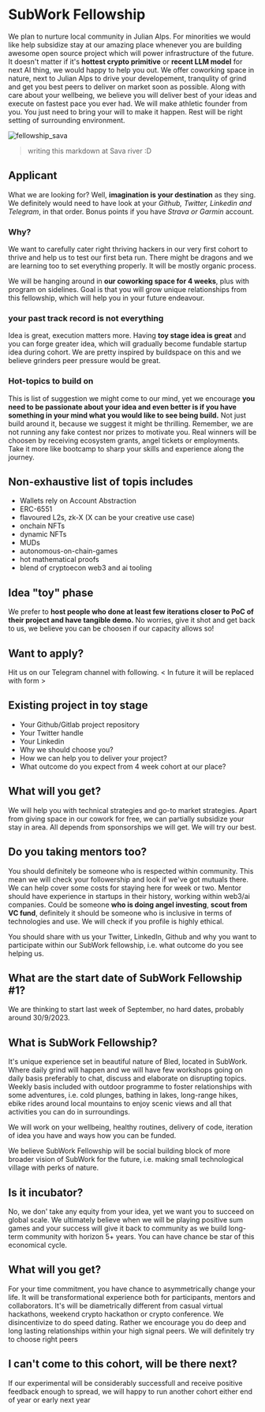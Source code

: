 # SubWork Fellowship

We plan to nurture local community in Julian Alps. For minorities we would like help subsidize stay at our amazing place whenever you are building awesome open source project which will power infrastructure of the future. It doesn't matter if it's **hottest crypto primitive** or **recent LLM model** for next AI thing, we would happy to help you out. We offer coworking space in nature, next to Julian Alps to drive your developement, tranqulity of grind and get you best peers to deliver on market soon as possible. Along with care about your wellbeing, we believe you will deliver best of your ideas and execute on fastest pace you ever had. We will make athletic founder from you. You just need to bring your will to make it happen. Rest will be right setting of surrounding environment.

![fellowship_sava](./pics/fellowship_sava.png)
> writing this markdown at Sava river :D

## Applicant


What we are looking for? Well, **imagination is your destination** as they sing.
We definitely would need to have look at your _Github, Twitter, Linkedin and Telegram_, in that order. 
Bonus points if you have _Strava or Garmin_ account.

### Why?

We want to carefully cater right thriving hackers in our very first cohort to thrive and help us to test our first beta run. There might be dragons and we are learning too to set everything properly. It will be mostly organic process.

We will be hanging around in **our coworking space for 4 weeks**, plus with program on sidelines. 
Goal is that you will grow unique relationships from this fellowship, which will help you in your future endeavour.

### your past track record is not everything

Idea is great, execution matters more. 
Having **toy stage idea is great** and you can forge greater idea, which will gradually become fundable startup idea during cohort.
We are pretty inspired by buildspace on this and we believe grinders peer pressure would be great.

### Hot-topics to build on
This is list of suggestion we might come to our mind, yet we encourage **you need to be passionate about your idea and even better is if you have something in your mind what you would like to see being build.** Not just build around it, because we suggest it might be thrilling. Remember, we are not running any fake contest nor prizes to motivate you. Real winners will be choosen by receiving ecosystem grants, angel tickets or employments. Take it more like bootcamp to sharp your skills and experience along the journey. 

Non-exhaustive list of topis includes
---
- Wallets rely on Account Abstraction
- ERC-6551
- flavoured L2s, zk-X (X can be your creative use case)
- onchain NFTs
- dynamic NFTs
- MUDs
- autonomous-on-chain-games
- hot mathematical proofs
- blend of cryptoecon web3 and ai tooling


Idea "toy" phase
---
We prefer to **host people who done at least few iterations closer to PoC of their project and have tangible demo.** No worries, give it shot and get back to us, we believe you can be choosen if our capacity allows so!

Want to apply?
---

Hit us on our Telegram channel with following. 
< In future it will be replaced with form >

Existing project in toy stage
---
- Your Github/Gitlab project repository
- Your Twitter handle
- Your Linkedin 
- Why we should choose you?
- How we can help you to deliver your project?
- What outcome do you expect from 4 week cohort at our place?


What will you get?
---
We will help you with technical strategies and go-to market strategies. Apart from giving space in our cowork for free, we can partially subsidize your stay in area. All depends from sponsorships we will get. We will try our best.

Do you taking mentors too?
---
You should definitely be someone who is respected within community. This mean we will check your followership and look if we've got mutuals there. We can help cover some costs for staying here for week or two. 
Mentor should have experience in startups in their history, working within web3/ai companies. Could be someone **who is doing angel investing**, **scout from VC fund**, definitely it should be someone who is inclusive in terms of technologies and use. We will check if you profile is highly ethical.

You should share with us your Twitter, LinkedIn, Github and why you want to participate within our SubWork fellowship, i.e. what outcome do you see helping us.

What are the start date of SubWork Fellowship #1?
---
We are thinking to start last week of September, no hard dates, probably around 30/9/2023.

What is SubWork Fellowship?
---
It's unique experience set in beautiful nature of Bled, located in SubWork. Where daily grind will happen and we will have few workshops going on daily basis preferably to chat, discuss and elaborate on disrupting topics. Weekly basis included with outdoor programme to foster relationships with some adventures, i.e. cold plunges, bathing in lakes, long-range hikes, ebike rides around local mountains to enjoy scenic views and all that activities you can do in surroundings.

We will work on your wellbeing, healthy routines, delivery of code, iteration of idea you have and ways how you can be funded.

We believe SubWork Fellowship will be social building block of more broader vision of SubWork for the future, i.e. making small technological village with perks of nature.


Is it incubator?
---
No, we don' take any equity from your idea, yet we want you to succeed on global scale. We ultimately believe when we will be playing positive sum games and your success will give it back to community as we build long-term community with horizon 5+ years. You can have chance be star of this economical cycle.

What will you get?
---
For your time commitment, you have chance to asymmetrically change your life. It will be transformational experience both for participants, mentors and collaborators. It's will be diametrically different from casual virtual hackathons, weekend crypto hackathon or crypto conference. We disincentivize to do speed dating. Rather we encourage you do deep and long lasting relationships within your high signal peers. We will definitely try to choose right peers

I can't come to this cohort, will be there next?
---
If our experimental will be considerably successfull and receive positive feedback enough to spread, we will happy to run another cohort either end of year or early next year